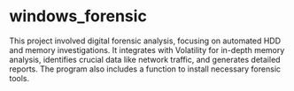 # windows_forensic
This project involved digital forensic analysis, focusing on automated HDD and memory investigations. It integrates with Volatility for in-depth memory analysis, identifies crucial data like network traffic, and generates detailed reports. The program also includes a function to install necessary forensic tools.
